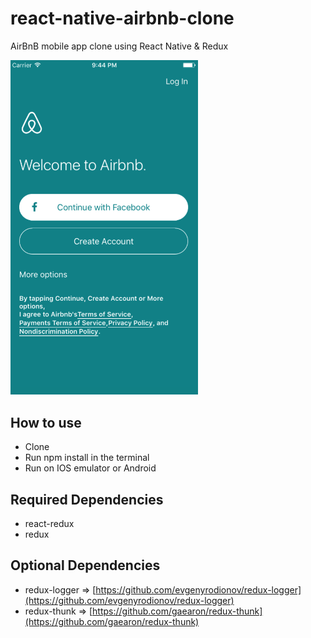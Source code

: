 # react-native-airbnb-clone
AirBnB mobile app clone using React Native & Redux

<img src="./airbnbClone.png" width="300">

## How to use
- Clone
- Run npm install in the terminal
- Run on IOS emulator or Android


## Required Dependencies
- react-redux
- redux

## Optional Dependencies
- redux-logger => [https://github.com/evgenyrodionov/redux-logger](https://github.com/evgenyrodionov/redux-logger)
- redux-thunk => [https://github.com/gaearon/redux-thunk](https://github.com/gaearon/redux-thunk)
